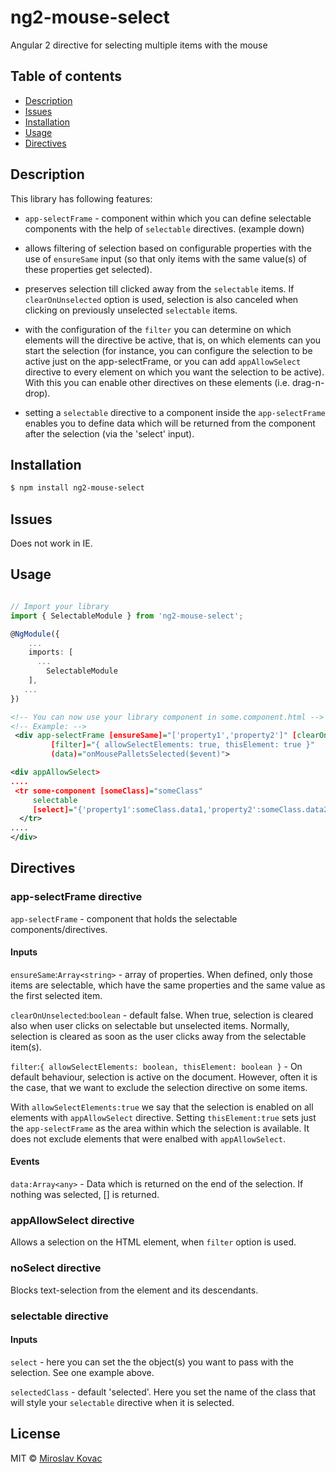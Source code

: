 # ng2-mouse-select
Angular 2 directive for selecting multiple items with the mouse

## Table of contents
<ul>
     <li><a href="#description">Description</a></li>
     <li><a href="#issues">Issues</a></li>
    <li><a href="#installation">Installation</a></li>
    <li><a href="#usage">Usage</a></li>
    <li><a href="#directives">Directives</a></li>
</ul>


## Description

This library has following features:

- `app-selectFrame` - component within which you can define selectable components
  with the help of `selectable` directives. (example down)

- allows filtering of selection based on configurable properties with the use of `ensureSame` input (so that only items with the same value(s) of these properties get selected).

- preserves selection till clicked away from the `selectable` items. If `clearOnUnselected` option is used, selection is also canceled when clicking on previously unselected `selectable` items.

- with the configuration of the `filter` you can determine on which elements will the directive be active, that is, on which elements can you start the selection
  (for instance, you can configure the selection to be active just on the app-selectFrame, or you can add
  `appAllowSelect` directive to every element on which you want the selection to be active).
   With this you can enable other directives on these elements (i.e. drag-n-drop).

- setting a `selectable` directive to a component inside the `app-selectFrame` enables you to define
  data which will be returned from the component after the selection (via the 'select' input).


## Installation


```bash
$ npm install ng2-mouse-select
```

## Issues

Does not work in IE.

## Usage

```typescript

// Import your library
import { SelectableModule } from 'ng2-mouse-select';

@NgModule({
    ...
    imports: [
      ...
        SelectableModule
    ],
   ...
})
```

```xml
<!-- You can now use your library component in some.component.html -->
<!-- Example: -->
 <div app-selectFrame [ensureSame]="['property1','property2']" [clearOnUnselected]="false"
         [filter]="{ allowSelectElements: true, thisElement: true }" 
         (data)="onMousePalletsSelected($event)">

<div appAllowSelect>
....
 <tr some-component [someClass]="someClass" 
     selectable
     [select]="{'property1':someClass.data1,'property2':someClass.data2}">
  </tr>
....
</div>

```

## Directives

### app-selectFrame directive

`app-selectFrame` - component that holds the selectable components/directives.

#### Inputs

`ensureSame`:`Array<string>` - array of properties. When defined, only those items are selectable, which have the same properties and the same value as the first selected item. 

`clearOnUnselected`:`boolean` - default false. When true, selection is cleared also when user clicks on selectable but unselected items. Normally, selection is cleared as soon as the user clicks away from the selectable item(s). 

`filter`:`{ allowSelectElements: boolean, thisElement: boolean }` - On default behaviour, selection is active on the document. However, often it is the case, that we want to exclude the selection directive on some items. 

With `allowSelectElements:true` we say that the selection is enabled on all elements with `appAllowSelect` directive. 
Setting `thisElement:true` sets just the `app-selectFrame` as the area within which the selection is available. It does not exclude elements that were enalbed with `appAllowSelect`.

#### Events 

`data:Array<any>` - Data which is returned on the end of the selection. If nothing was selected, [] is returned. 


### appAllowSelect directive

Allows a selection on the HTML element, when `filter` option is used.


### noSelect directive

Blocks text-selection from the element and its descendants.


### selectable directive

#### Inputs

`select` - here you can set the the object(s) you want to pass with the selection. See one example above.

`selectedClass` - default 'selected'. Here you set the name of the class that will style your `selectable` directive when it is selected.

## License

MIT © [Miroslav Kovac](mailto:miro1.kovac@gmail.com)

